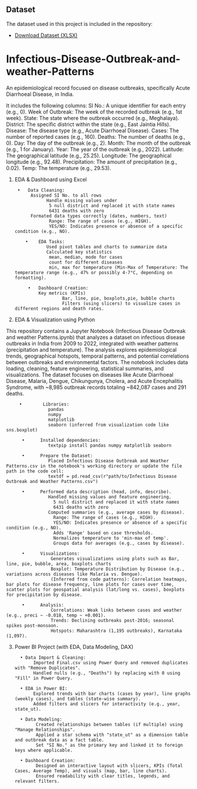 ## Dataset
The dataset used in this project is included in the repository:  
- [Download Dataset (XLSX)](https://github.com/PearlAngeline/Infectious-Disease-Outbreak-and-weather-Patterns/raw/main/Infectious%20Disease%20Outbreak%20and%20weather%20Patterns.xlsx)



# Infectious-Disease-Outbreak-and-weather-Patterns
  An epidemiological record focused on disease outbreaks, specifically Acute Diarrhoeal Disease, in India.

It includes the following columns:
SI No.: A unique identifier for each entry (e.g., 0).
Week of Outbreak: The week of the recorded outbreak (e.g., 1st week).
State: The state where the outbreak occurred (e.g., Meghalaya).
District: The specific district within the state (e.g., East Jaintia Hills).
Disease: The disease type (e.g., Acute Diarrhoeal Disease).
Cases: The number of reported cases (e.g., 160).
Deaths: The number of deaths (e.g., 0).
Day: The day of the outbreak (e.g., 2).
Month: The month of the outbreak (e.g., 1 for January).
Year: The year of the outbreak (e.g., 2022).
Latitude: The geographical latitude (e.g., 25.25).
Longitude: The geographical longitude (e.g., 92.48).
Precipitation: The amount of precipitation (e.g., 0.02).
Temp: The temperature (e.g., 29.53).

1. EDA & Dashboard using Excel
	
        •	Data Cleaning:
             Assigned SI No. to all rows
		           Handle missing values under 
                    5 null district and replaced it with state names
                    6431 deaths with zero 
             Formated data types correctly (dates, numbers, text)
                    Range: The range of cases (e.g., HIGH).
                    YES/NO: Indicates presence or absence of a specific condition (e.g., NO).

	       •	EDA Tasks:
		           Used pivot tables and charts to summarize data
		           Calculated key statistics 
                    mean, median, mode for cases
                    count for different diseases
                    min, max for temperature (Min-Max of Temperature: The temperature range (e.g., 47% or possibly 4-7°C, depending on formatting).

	        •	Dashboard Creation:
	            Key metrics (KPIs)
		                 Bar, line, pie, boxplots,pie, bubble charts
		                 Filters (using slicers) to visualize cases in different regions and death rates.




3. EDA & Visualization using Python

This repository contains a Jupyter Notebook (Infectious Disease Outbreak and weather Patterns.ipynb) that analyzes a dataset on
 infectious disease outbreaks in India from 2009 to 2022, integrated with weather patterns (precipitation and temperature). 
The analysis explores epidemiological trends, geographical hotspots, temporal patterns, and potential correlations between 
outbreaks and environmental factors. The notebook includes data loading, cleaning, feature engineering, statistical summaries, 
and visualizations.
The dataset focuses on diseases like Acute Diarrhoeal Disease, Malaria, Dengue, Chikungunya, Cholera, 
and Acute Encephalitis Syndrome, with ~8,985 outbreak records totaling ~842,087 cases and 291 deaths.

         •        Libraries:
                    pandas
                    numpy
                    matplotlib
                    seaborn (inferred from visualization code like sns.boxplot)

          •      Installed dependencies:
                    textpip install pandas numpy matplotlib seaborn

          •      Prepare the Dataset:
                    Placed Infectious Disease Outbreak and Weather Patterns.csv in the notebook's working directory or update the file path in the code cell:
                    textdf = pd.read_csv(r"path/to/Infectious Disease Outbreak and Weather Patterns.csv")

          •      Performed data description (head, info, describe).
                    Handled missing values and feature engineering.
                      5 null district and replaced it with state names
                      6431 deaths with zero 
                    Computed summaries (e.g., average cases by disease).
                      Range: The range of cases (e.g., HIGH).
                      YES/NO: Indicates presence or absence of a specific condition (e.g., NO).        
                      Adds 'Range' based on case thresholds.
                      Normalizes temperature to 'min-max of temp'.
                      Groups data for averages (e.g., cases by disease).

          •      Visualizations:
                     Generates visualizations using plots such as Bar, line, pie, bubble, area, boxplots charts
                     Boxplot: Temperature Distribution by Disease (e.g., variations across diseases like Malaria vs. Dengue).
                     (Inferred from code patterns): Correlation heatmaps, bar plots for disease frequency, line plots for cases over time, scatter plots for geospatial analysis (lat/long vs. cases), boxplots for precipitation by disease.
 
          •      Analysis:
                     Correlations: Weak links between cases and weather (e.g., preci ~ -0.018, temp ~ +0.001).
                     Trends: Declining outbreaks post-2016; seasonal spikes post-monsoon.
                     Hotspots: Maharashtra (1,195 outbreaks), Karnataka (1,097).



3. Power BI Project (with EDA, Data Modeling, DAX)


         • Data Import & Cleaning:
              Imported Final.csv using Power Query and removed duplicates with "Remove Duplicates".
              Handled nulls (e.g., "Deaths") by replacing with 0 using "Fill" in Power Query.

         • EDA in Power BI:
              Explored trends with bar charts (cases by year), line graphs (weekly cases), and tables (state-wise summary).
              Added filters and slicers for interactivity (e.g., year, state_ut).

         • Data Modeling:
               Created relationships between tables (if multiple) using "Manage Relationships".
               Applied a star schema with "state_ut" as a dimension table and outbreak data as a fact table.
               Set "SI No." as the primary key and linked it to foreign keys where applicable.

         • Dashboard Creation:
               Designed an interactive layout with slicers, KPIs (Total Cases, Average Temp), and visuals (map, bar, line charts).
               Ensured readability with clear titles, legends, and relevant filters.
